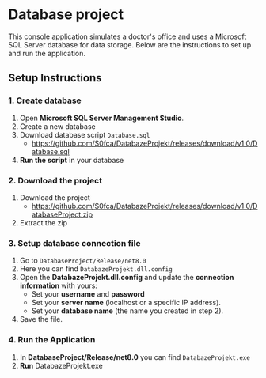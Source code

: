 # Database project
This console application simulates a doctor's office and uses a Microsoft SQL Server database for data storage. Below are the instructions to set up and run the application.

## Setup Instructions

### 1. Create database
1. Open **Microsoft SQL Server Management Studio**.
2. Create a new database
3. Download database script `Database.sql`
   - https://github.com/S0fca/DatabazeProjekt/releases/download/v1.0/Database.sql
4. **Run the script** in your database

### 2. Download the project 
1. Download the project 
   - https://github.com/S0fca/DatabazeProjekt/releases/download/v1.0/DatabaseProject.zip
2. Extract the zip

### 3. Setup database connection file
1. Go to `DatabaseProject/Release/net8.0`
2. Here you can find `DatabazeProjekt.dll.config`
3. Open the **DatabazeProjekt.dll.config** and update the **connection information** with yours:
   - Set your **username** and **password** 
   - Set your **server name** (localhost or a specific IP address).
   - Set your **database name** (the name you created in step 2).
3. Save the file.

### 4. Run the Application
1. In **DatabaseProject/Release/net8.0** you can find `DatabazeProjekt.exe`
2. **Run** DatabazeProjekt.exe
